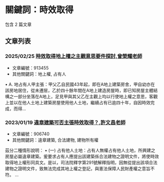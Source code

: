 # 關鍵詞：時效取得

包含 2 篇文章

## 文章列表

### 2025/02/25 [時效取得地上權之主觀意思要件探討,曾榮耀老師](../../articles/913455_%E6%99%82%E6%95%88%E5%8F%96%E5%BE%97%E5%9C%B0%E4%B8%8A%E6%AC%8A%E4%B9%8B%E4%B8%BB%E8%A7%80%E6%84%8F%E6%80%9D%E8%A6%81%E4%BB%B6%E6%8E%A2%E8%A8%8E%2C%E6%9B%BE%E6%A6%AE%E8%80%80%E8%80%81%E5%B8%AB.md)
- 文章編號：913455
- 其他關鍵詞：地上權, 占有人

• A. 地占有人甲主張：甲父乙自民國43年起，即在A地上建築房舍，甲自幼亦在該房地居住，從未遷居，乙於四十餘年間在A地上建造房屋時，即已知房屋主體結構之一部分坐落在A地上，足見甲與其父乙在主觀上均以行使地上權之意思，客觀上並以在他人土地上建築房屋使用他人土地，繼續占有已逾四十年，自因時效完成，而得...

### 2023/01/19 [違章建築可否主張時效取得？,許文昌老師](../../articles/906740_%E9%81%95%E7%AB%A0%E5%BB%BA%E7%AF%89%E5%8F%AF%E5%90%A6%E4%B8%BB%E5%BC%B5%E6%99%82%E6%95%88%E5%8F%96%E5%BE%97%EF%BC%9F%2C%E8%A8%B1%E6%96%87%E6%98%8C%E8%80%81%E5%B8%AB.md)
- 文章編號：906740
- 其他關鍵詞：違章建築, 合法建物, 建物所有權

茲分二種情形說明： • (一) 占有他人土地：占有人無權占有他人土地，所興建之房屋必屬違章建築。爰要求占有人應提出該建築係合法建物之證明文件，將使時效取得地上權形同具文。是以，司法院釋字第291號解釋指明，因無從提出該項合法建物之證明文件，致無法完成其地上權之登記，與憲法保障人民財產權之意旨不符。 ...
